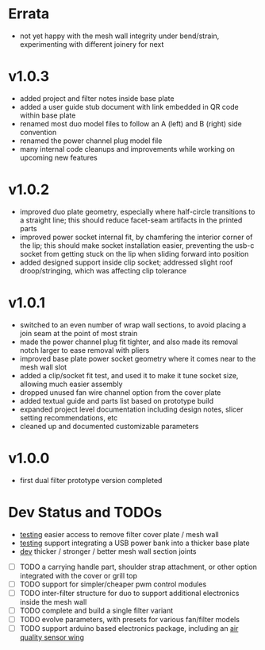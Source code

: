 # Errata

- not yet happy with the mesh wall integrity under bend/strain, experimenting with different joinery for next

# v1.0.3

- added project and filter notes inside base plate
- added a user guide stub document with link embedded in QR code within base plate
- renamed most duo model files to follow an A (left) and B (right) side convention
- renamed the power channel plug model file
- many internal code cleanups and improvements while working on upcoming new features

# v1.0.2

- improved duo plate geometry, especially where half-circle transitions to a straight line;
this should reduce facet-seam artifacts in the printed parts
- improved power socket internal fit, by chamfering the interior corner of the lip;
this should make socket installation easier, preventing the usb-c socket from
getting stuck on the lip when sliding forward into position
- added designed support inside clip socket; addressed slight roof droop/stringing, which was affecting clip tolerance

# v1.0.1

- switched to an even number of wrap wall sections, to avoid placing a join seam at the point of most strain
- made the power channel plug fit tighter, and also made its removal notch larger to ease removal with pliers
- improved base plate power socket geometry where it comes near to the mesh wall slot
- added a clip/socket fit test, and used it to make it tune socket size, allowing much easier assembly
- dropped unused fan wire channel option from the cover plate
- added textual guide and parts list based on prototype build
- expanded project level documentation including design notes, slicer setting recommendations, etc
- cleaned up and documented customizable parameters

# v1.0.0

- first dual filter prototype version completed

# Dev Status and TODOs

- [testing] easier access to remove filter cover plate / mesh wall
- [testing] support integrating a USB power bank into a thicker base plate
- [dev] thicker / stronger / better mesh wall section joints
- [ ] TODO a carrying handle part, shoulder strap attachment, or other option integrated with the cover or grill top
- [ ] TODO support for simpler/cheaper pwm control modules
- [ ] TODO inter-filter structure for duo to support additional electronics inside the mesh wall
- [ ] TODO complete and build a single filter variant
- [ ] TODO evolve parameters, with presets for various fan/filter models
- [ ] TODO support arduino based electronics package, including an [air quality sensor wing][aq_wing]

[aq_wing]: https://hackaday.io/project/168492-the-air-quality-wing

[rc]: https://github.com/jcorbin/pchepa/tree/rc
[testing]: https://github.com/jcorbin/pchepa/tree/testing
[dev]: https://github.com/jcorbin/pchepa/tree/dev
